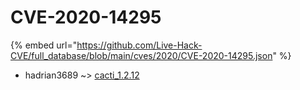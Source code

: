 # CVE-2020-14295
{% embed url="https://github.com/Live-Hack-CVE/full_database/blob/main/cves/2020/CVE-2020-14295.json" %}

* hadrian3689 ~> [cacti_1.2.12](https://www.alice-snow.ru/2020/database/cve-2020-14295/cacti_1.2.12-hadrian3689)